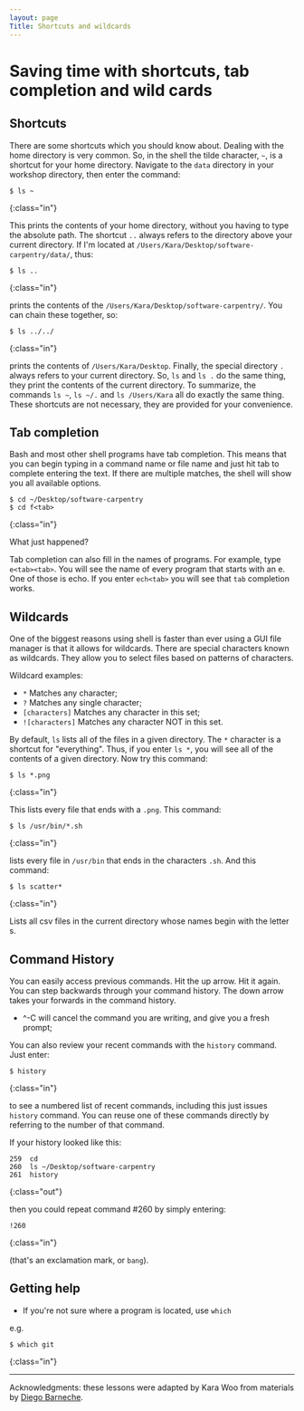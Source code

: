 ```yaml
---
layout: page
Title: Shortcuts and wildcards
---
```


# Saving time with shortcuts, tab completion and wild cards

## Shortcuts

There are some shortcuts which you should know about. Dealing with the home
directory is very common. So, in the shell the tilde character, `~`, is a
shortcut for your home directory. Navigate to the `data` directory in your
workshop directory, then enter the command:

~~~
$ ls ~
~~~
{:class="in"}

This prints the contents of your home directory, without you having to type the
absolute path. The shortcut `..` always refers to the directory above your
current directory. If I'm located at
`/Users/Kara/Desktop/software-carpentry/data/`, thus:

~~~
$ ls ..
~~~
{:class="in"}

prints the contents of the `/Users/Kara/Desktop/software-carpentry/`. You can
chain these together, so:

~~~
$ ls ../../
~~~
{:class="in"}

prints the contents of `/Users/Kara/Desktop`. Finally, the special directory `.`
always refers to your current directory. So, `ls` and `ls .` do the same thing,
they print the contents of the current directory. To summarize, the commands `ls
~`, `ls ~/.` and `ls /Users/Kara` all do exactly the same thing. These shortcuts
are not necessary, they are provided for your convenience.

## Tab completion

Bash and most other shell programs have tab completion. This means that you can
begin typing in a command name or file name and just hit tab to complete
entering the text. If there are multiple matches, the shell will show you all
available options.

~~~
$ cd ~/Desktop/software-carpentry
$ cd f<tab>
~~~
{:class="in"}

What just happened?

Tab completion can also fill in the names of programs. For example, type `e<tab><tab>`. You will see the name of every program that starts with an e. One of those is echo. If you enter `ech<tab>` you will see that `tab` completion works.

## Wildcards

One of the biggest reasons using shell is faster than ever using a GUI file manager is that it allows for wildcards. There are special characters known as wildcards. They allow you to select files based on patterns of characters.

Wildcard examples:

* `*` Matches any character;
* `?` Matches any single character;
* `[characters]` Matches any character in this set;
* `![characters]` Matches any character NOT in this set.

By default, `ls` lists all of the files in a given directory. The `*` character is a shortcut for "everything". Thus, if you enter `ls *`, you will see all of the contents of a given directory. Now try this command:

~~~
$ ls *.png
~~~
{:class="in"}

This lists every file that ends with a `.png`. This command:

~~~
$ ls /usr/bin/*.sh
~~~
{:class="in"}

lists every file in `/usr/bin` that ends in the characters `.sh`. And this command:

~~~
$ ls scatter*
~~~
{:class="in"}

Lists all csv files in the current directory whose names begin with the letter s.

## Command History

You can easily access previous commands.  Hit the up arrow. Hit it again.  You can step backwards through your command history. The down arrow takes your forwards in the command history.

* ^-C will cancel the command you are writing, and give you a fresh prompt;

You can also review your recent commands with the `history` command. Just enter:

~~~
$ history
~~~
{:class="in"}

to see a numbered list of recent commands, including this just issues `history` command.  You can reuse one of these commands directly by referring to the number of that command.

If your history looked like this:

~~~
259  cd
260  ls ~/Desktop/software-carpentry
261  history
~~~
{:class="out"}

then you could repeat command #260 by simply entering:

~~~
!260
~~~
{:class="in"}

(that's an exclamation mark, or `bang`).


## Getting help

* If you're not sure where a program is located, use `which`

e.g.

~~~
$ which git
~~~
{:class="in"}

***
Acknowledgments: these lessons were adapted by Kara Woo from materials by [Diego Barneche](http://nicercode.github.io/2014-02-13-UNSW/lessons/60-shell/).
